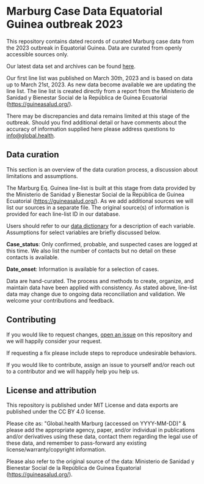 # Marburg Case Data Equatorial Guinea outbreak 2023

This repository contains dated records of curated Marburg case data from the 2023 outbreak in Equatorial Guinea. Data are curated from openly accessible sources only.

Our latest data set and archives can be found [here](https://l66noa47nk.execute-api.eu-central-1.amazonaws.com/web).

Our first line list was published on March 30th, 2023 and is based on data up to March 21st, 2023. As new data become available we are updating the line list. The line list is created directly from a report from the Ministerio de Sanidad y Bienestar Social de la República de Guinea Ecuatorial (https://guineasalud.org/).

There may be discrepancies and data remains limited at this stage of the outbreak. Should you find additional detail or have comments about the accuracy of information supplied here please address questions to info@global.health.

## Data curation
This section is an overview of the data curation process, a discussion about limitations and assumptions.

The Marburg Eq. Guinea line-list is built at this stage from data provided by the Ministerio de Sanidad y Bienestar Social de la República de Guinea Ecuatorial (https://guineasalud.org/). As we add additional sources we will list our sources in a separate file. The original source(s) of information is provided for each line-list ID in our database.

Users should refer to our [data dictionary](data_dictionary.yml) for a description of each variable. Assumptions for select variables are briefly discussed below.

**Case_status**: Only confirmed, probable, and suspected cases are logged at this time. We also list the number of contacts but no detail on these contacts is available. 

**Date_onset**: Information is available for a selection of cases.

Data are hand-curated. The process and methods to create, organize, and maintain data have been applied with consistency. As stated above, line-list data may change due to ongoing data reconciliation and validation. We welcome your contributions and feedback.

## Contributing

If you would like to request changes, [open an issue](https://github.com/globaldothealth/marburg/issues/new) on this repository and we will happily consider your request. 

If requesting a fix please include steps to reproduce undesirable behaviors.

If you would like to contribute, assign an issue to yourself and/or reach out to a contributor and we will happily help you help us.

## License and attribution

This repository is published under MIT License and data exports are published under the CC BY 4.0 license. 

Please cite as: "Global.health Marburg (accessed on YYYY-MM-DD)" & please add the appropriate agency, paper, and/or individual in publications and/or derivatives using these data, contact them regarding the legal use of these data, and remember to pass-forward any existing license/warranty/copyright information.

Please also refer to the original source of the data: Ministerio de Sanidad y Bienestar Social de la República de Guinea Equatorial (https://guineasalud.org/).
